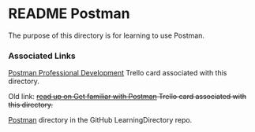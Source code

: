 # README Postman


The purpose of this directory is for learning to use Postman.

### Associated Links
[Postman Professional Development](https://trello.com/c/ni15ggqo/239-postman-professional-development) Trello card associated with this directory.

Old link:
~~[read up on Get familiar with Postman](https://trello.com/c/mmkFuAOA/218-read-up-on-get-familiar-with-postman) Trello card associated with this directory.~~

[Postman](https://github.com/JamieBort/LearningDirectory/tree/master/Postman) directory in the GitHub LearningDirectory repo.